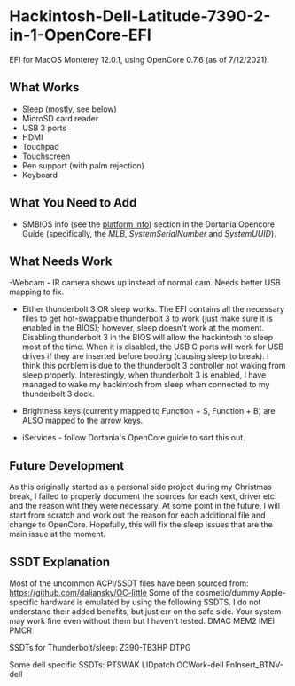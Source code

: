 # Hackintosh-Dell-Latitude-7390-2-in-1-OpenCore-EFI


EFI for MacOS Monterey 12.0.1, using OpenCore 0.7.6 (as of 7/12/2021). 


## What Works

- Sleep (mostly, see below)
- MicroSD card reader
- USB 3 ports
- HDMI
- Touchpad 
- Touchscreen
- Pen support (with palm rejection)
- Keyboard

## What You Need to Add

- SMBIOS info (see the [platform info](https://dortania.github.io/OpenCore-Install-Guide/config-laptop.plist/kaby-lake.html#platforminfo)) section in the Dortania Opencore Guide (specifically, the *MLB*, *SystemSerialNumber* and *SystemUUID*).


## What Needs Work
-Webcam - IR camera shows up instead of normal cam. Needs better USB mapping to fix.
- Either thunderbolt 3 OR sleep works. The EFI contains all the necessary files to get hot-swappable thunderbolt 3 to work (just make sure it is enabled in the BIOS); however, sleep doesn't work at the moment. Disabling thunderbolt 3 in the BIOS will allow the hackintosh to sleep most of the time. When it is disabled, the USB C ports will work for USB drives if they are inserted before booting (causing sleep to break). I think this porblem is due to the thunderbolt 3 controller not waking from sleep properly. Interestingly, when thunderbolt 3 is enabled, I have managed to wake my hackintosh from sleep when connected to my thunderbolt 3 dock.

- Brightness keys (currently mapped to Function + S, Function + B) are ALSO mapped to the arrow keys.

- iServices - follow Dortania's OpenCore guide to sort this out.

## Future Development

As this originally started as a personal side project during my Christmas break, I failed to properly document the sources for each kext, driver etc. and the reason wht they were necessary. At some point in the future, I will start from scratch and work out the reason for each additional file and change to OpenCore. Hopefully, this will fix the sleep issues that are the main issue at the moment.

## SSDT Explanation

Most of the uncommon ACPI/SSDT files have been sourced from: https://github.com/daliansky/OC-little
Some of the cosmetic/dummy Apple-specific hardware is emulated by using the following SSDTS. I do not understand their added benefits, but just err on the safe side. Your system may work fine even without them but I haven't tested.
DMAC
MEM2
IMEI
PMCR

SSDTs for Thunderbolt/sleep:
Z390-TB3HP
DTPG

Some dell specific SSDTs:
PTSWAK
LIDpatch
OCWork-dell
FnInsert_BTNV-dell
